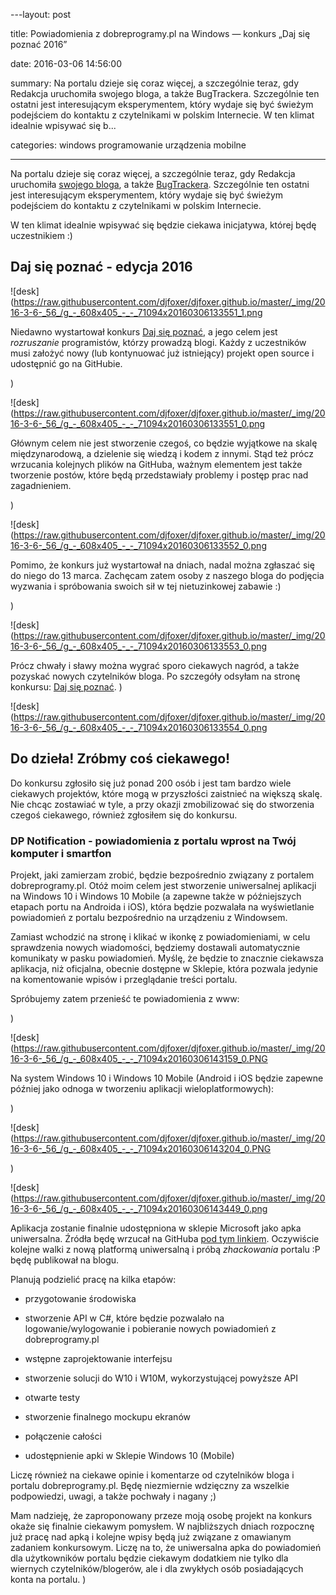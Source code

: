 ﻿---layout:     post

title:      Powiadomienia z dobreprogramy.pl na Windows — konkurs „Daj się poznać 2016”

date:       2016-03-06 14:56:00

summary:    Na portalu dzieje się coraz więcej, a szczególnie teraz, gdy Redakcja uruchomiła swojego bloga, a także BugTrackera. Szczególnie ten ostatni jest interesującym eksperymentem, który wydaje się być świeżym podejściem do kontaktu z czytelnikami w polskim Internecie. W ten klimat idealnie wpisywać się b...

categories: windows programowanie urządzenia mobilne

---




Na portalu dzieje się coraz więcej, a szczególnie teraz, gdy Redakcja uruchomiła [swojego bloga](http://www.dobreprogramy.pl/BlogRedakcyjny), a także [BugTrackera](http://www.dobreprogramy.pl/BugTracker.html). Szczególnie ten ostatni jest interesującym eksperymentem, który wydaje się być świeżym podejściem do kontaktu z czytelnikami w polskim Internecie. 

W ten klimat idealnie wpisywać się będzie ciekawa inicjatywa, której będę uczestnikiem :)




## Daj się poznać - edycja 2016







![desk](https://raw.githubusercontent.com/djfoxer/djfoxer.github.io/master/_img/2016-3-6-_56_/g_-_608x405_-_-_71094x20160306133551_1.png




Niedawno wystartował konkurs  [Daj się poznać](http://www.maciejaniserowicz.com/daj-sie-poznac/), a jego celem jest  *rozruszanie*   programistów, którzy prowadzą blogi. Każdy z uczestników musi założyć nowy (lub kontynuować już istniejący) projekt  open source i udostępnić go na GitHubie. 

)


![desk](https://raw.githubusercontent.com/djfoxer/djfoxer.github.io/master/_img/2016-3-6-_56_/g_-_608x405_-_-_71094x20160306133551_0.png




Głównym celem nie jest stworzenie czegoś, co będzie wyjątkowe na skalę międzynarodową, a dzielenie się wiedzą i kodem z innymi. Stąd też prócz wrzucania kolejnych plików na GitHuba, ważnym elementem jest także tworzenie postów, które będą przedstawiały problemy i postęp prac nad zagadnieniem.

)


![desk](https://raw.githubusercontent.com/djfoxer/djfoxer.github.io/master/_img/2016-3-6-_56_/g_-_608x405_-_-_71094x20160306133552_0.png




Pomimo, że konkurs już wystartował na dniach, nadal można zgłaszać się do niego do 13 marca. Zachęcam zatem osoby z naszego bloga do podjęcia wyzwania i spróbowania swoich sił w tej nietuzinkowej zabawie :)

)


![desk](https://raw.githubusercontent.com/djfoxer/djfoxer.github.io/master/_img/2016-3-6-_56_/g_-_608x405_-_-_71094x20160306133553_0.png




Prócz chwały i sławy można wygrać sporo ciekawych nagród, a także pozyskać nowych czytelników bloga. Po szczegóły odsyłam na stronę konkursu: [Daj się poznać](http://www.maciejaniserowicz.com/daj-sie-poznac/).
)


![desk](https://raw.githubusercontent.com/djfoxer/djfoxer.github.io/master/_img/2016-3-6-_56_/g_-_608x405_-_-_71094x20160306133554_0.png








## Do dzieła! Zróbmy coś ciekawego!




Do konkursu zgłosiło się już ponad 200 osób i jest tam bardzo wiele ciekawych projektów, które mogą w przyszłości zaistnieć na większą skalę. Nie chcąc zostawiać w tyle, a przy okazji zmobilizować się do stworzenia czegoś ciekawego, również zgłosiłem się do konkursu. 




### DP Notification - powiadomienia z portalu wprost na Twój komputer i smartfon




Projekt, jaki zamierzam zrobić, będzie bezpośrednio związany z portalem dobreprogramy.pl. Otóż moim celem jest stworzenie uniwersalnej aplikacji na Windows 10 i Windows 10 Mobile (a zapewne także w późniejszych etapach portu na Androida i iOS), która będzie pozwalała na wyświetlanie powiadomień z portalu bezpośrednio na urządzeniu z Windowsem.

Zamiast wchodzić na stronę i klikać w ikonkę z powiadomieniami, w celu sprawdzenia nowych wiadomości, będziemy dostawali automatycznie komunikaty w pasku powiadomień. Myślę, że będzie to znacznie ciekawsza aplikacja, niż oficjalna, obecnie dostępne w Sklepie, która pozwala jedynie na komentowanie wpisów i przeglądanie treści portalu. 

Spróbujemy zatem przenieść te powiadomienia z www:

)


![desk](https://raw.githubusercontent.com/djfoxer/djfoxer.github.io/master/_img/2016-3-6-_56_/g_-_608x405_-_-_71094x20160306143159_0.PNG




Na system Windows 10 i Windows 10 Mobile (Android i iOS będzie zapewne później jako odnoga w tworzeniu aplikacji wieloplatformowych):

)


![desk](https://raw.githubusercontent.com/djfoxer/djfoxer.github.io/master/_img/2016-3-6-_56_/g_-_608x405_-_-_71094x20160306143204_0.PNG




)


![desk](https://raw.githubusercontent.com/djfoxer/djfoxer.github.io/master/_img/2016-3-6-_56_/g_-_608x405_-_-_71094x20160306143449_0.png




Aplikacja zostanie finalnie udostępniona w sklepie Microsoft jako apka uniwersalna. Źródła będę wrzucał na GitHuba [pod tym linkiem](https://github.com/djfoxer/dp.notification). Oczywiście kolejne walki z nową platformą uniwersalną i próbą  *zhackowania*  portalu :P  będę publikował na blogu.

Planują podzielić pracę na kilka etapów:



  * przygotowanie środowiska




  * stworzenie API w C#,  które będzie pozwalało na logowanie/wylogowanie i pobieranie nowych powiadomień z dobreprogramy.pl




  * wstępne zaprojektowanie interfejsu




  * stworzenie solucji do W10 i W10M, wykorzystującej powyższe API




  * otwarte testy




  * stworzenie finalnego mockupu ekranów




  * połączenie całości 




  * udostępnienie apki w Sklepie Windows 10 (Mobile)




Liczę również na ciekawe opinie i komentarze od czytelników bloga i portalu dobreprogramy.pl. Będę niezmiernie wdzięczny za wszelkie podpowiedzi, uwagi, a także pochwały i nagany ;) 


Mam nadzieję, że zaproponowany przeze moją osobę  projekt na konkurs okaże się finalnie ciekawym pomysłem. W najbliższych dniach rozpocznę już pracę nad apką i kolejne wpisy będą już związane z omawianym zadaniem konkursowym. Liczę na to, że uniwersalna apka do powiadomień dla użytkowników portalu będzie ciekawym dodatkiem nie tylko dla wiernych czytelników/blogerów, ale i dla zwykłych osób posiadających konta na portalu.
)